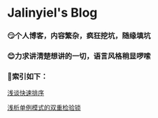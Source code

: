 

#  Jalinyiel's Blog

### 😏个人博客，内容繁杂，疯狂挖坑，随缘填坑

### 😊力求讲清楚想讲的一切，语言风格稍显啰嗦

### 🤗索引如下：

[浅谈快速排序](https://github.com/JIANGLY33/Jalinyiel-Blog/blob/master/Blog/浅谈快速排序.md)

[浅析单例模式的双重检验锁](https://github.com/JIANGLY33/Jalinyiel-Blog/blob/master/Blog/浅析单例模式的双重校验锁.md)

